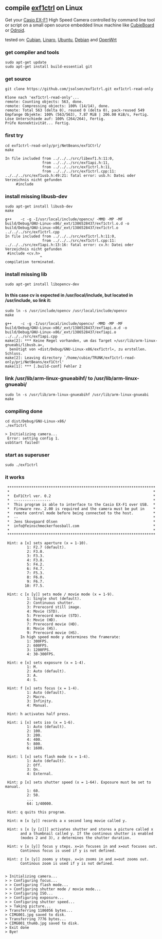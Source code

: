 ## compile [exf1ctrl](https://github.com/jsolsen/exf1ctrl) on Linux

Get your [Casio EX-F1](http://www.casio-europe.com/de/exilim/exilimhighspeed/exf1/) High Speed Camera controlled by command line tool or script on a small open source embedded linux machine like [CubieBoard](http://cubieboard.org) or [Odroid](http://www.hardkernel.com).

tested on: [Cubian](http://www.cubian.org), [Linaro](http://www.linaro.org), [Ubuntu](http://www.ubuntu.com), [Debian](http://www.debian.org/) and [OpenWrt](http://www.openwrt.org/)

### get compiler and tools 
```
sudo apt-get update
sudo apt-get install build-essential git
```

### get source

```
git clone https://github.com/jsolsen/exf1ctrl.git exf1ctrl-read-only
```

```console
Klone nach 'exf1ctrl-read-only'...
remote: Counting objects: 563, done.
remote: Compressing objects: 100% (14/14), done.
remote: Total 563 (delta 0), reused 0 (delta 0), pack-reused 549
Empfange Objekte: 100% (563/563), 7.87 MiB | 206.00 KiB/s, Fertig.
Löse Unterschiede auf: 100% (264/264), Fertig.
Prüfe Konnektivität... Fertig.
```

### first try

```
cd exf1ctrl-read-only/prj/NetBeans/exf1Ctrl/
make
```

```console
In file included from ../../../src/libexf1.h:11:0,
                 from ../../../src/exf1api.h:11,
                 from ../../../src/exf1ctrl.h:11,
                 from ../../../src/exf1ctrl.cpp:11:
../../../src/exf1usb.h:49:21: fatal error: usb.h: Datei oder Verzeichnis nicht gefunden
     #include
```

### install missing libusb-dev

```
sudo apt-get install libusb-dev
make 
```

```console
g++    -c -g -I/usr/local/include/opencv/ -MMD -MP -MF build/Debug/GNU-Linux-x86/_ext/1386528437/exf1ctrl.o.d -o build/Debug/GNU-Linux-x86/_ext/1386528437/exf1ctrl.o ../../../src/exf1ctrl.cpp
In file included from ../../../src/exf1ctrl.h:11:0,
                 from ../../../src/exf1ctrl.cpp:11:
../../../src/exf1api.h:13:16: fatal error: cv.h: Datei oder Verzeichnis nicht gefunden
 #include <cv.h>
                ^
compilation terminated.
```

### install missing lib
```
sudo apt-get install libopencv-dev
```

#### In this case cv is expected in /usr/local/include, but located in /usr/include, so link it: 
```
sudo ln -s /usr/include/opencv /usr/local/include/opencv
make
```
```console
g++    -c -g -I/usr/local/include/opencv/ -MMD -MP -MF build/Debug/GNU-Linux-x86/_ext/1386528437/exf1api.o.d -o build/Debug/GNU-Linux-x86/_ext/1386528437/exf1api.o ../../../src/exf1api.cpp
make[2]: *** Keine Regel vorhanden, um das Target »/usr/lib/arm-linux-gnueabi/libusb.a«, 
  benötigt von »dist/Debug/GNU-Linux-x86/exf1ctrl«, zu erstellen.  Schluss.
make[2]: Leaving directory `/home/cubie/TRUNK/exf1ctrl-read-only/prj/NetBeans/exf1Ctrl'
make[1]: *** [.build-conf] Fehler 2
```

### link /usr/lib/arm-linux-gnueabihf/  to /usr/lib/arm-linux-gnueabi/
```
sudo ln -s /usr/lib/arm-linux-gnueabihf /usr/lib/arm-linux-gnueabi
make
```

### compiling done 

```
cd dist/Debug/GNU-Linux-x86/
./exf1ctrl 
```

```console
> Initializing camera... 
 Error: setting config 1. 
usbStart failed!
```

### start as superuser

```
sudo ./exf1ctrl 
```

### it works

```console
 ********************************************************************
 *                                                                  *
 *  ExF1Ctrl ver. 0.2                                               *
 *  -----------------                                               *
 *  This program is able to interface to the Casio EX-F1 over USB.  *
 *  Firmware rev. 2.00 is required and the camera must be put in    *
 *  remote control mode before being connected to the host.         *
 *  --                                                              *
 *  Jens Skovgaard Olsen                                            *
 *  info@feinschmeckerfoosball.com                                  *
 *                                                                  *
 ********************************************************************
 
 Hint: a [x] sets aperture (x = 1-10).
          1: F2.7 (default).
          2: F3.0.
          3: F3.3.
          4: F3.8.
          5: F4.2.
          6: F4.7.
          7: F5.3.
          8: F6.0.
          9: F6.7.
         10: F7.5.
 
 Hint: c [x [y]] sets mode / movie mode (x = 1-9).
          1: Single shot (default).
          2: Continuous shutter.
          3: Prerecord still image.
          4: Movie (STD).
          5: Prerecord movie (STD).
          6: Movie (HD).
          7: Prerecord movie (HD).
          8: Movie (HS).
          9: Prerecord movie (HS).
       In high speed mode y determines the framerate:
          1: 300FPS.
          2: 600FPS.
          3: 1200FPS.
          4: 30-300FPS.

 Hint: e [x] sets exposure (x = 1-4).
          1: M.
          2: Auto (default).
          3: A.
          4: S.

 Hint: f [x] sets focus (x = 1-4).
          1: Auto (default).
          2: Macro.
          3: Infinity.
          4: Manual.

 Hint: h activates half press.

 Hint: i [x] sets iso (x = 1-6).
          1: Auto (default).
          2: 100.
          3: 200.
          4: 400.
          5: 800.
          6: 1600.

 Hint: l [x] sets flash mode (x = 1-4).
          1: Auto (default).
          2: Off.
          3: On.
          4: External.

 Hint: p [x] sets shutter speed (x = 1-64). Exposure must be set to manual.
          1: 60.
          2: 50.
          ...
          64: 1/40000.

 Hint: q quits this program.

 Hint: m [x [y]] records a x second long movie called y.

 Hint: s [x [y [z]]] activates shutter and stores a picture called x
       and a thumbnail called y. If the continous shutter is enabled
       (modes 2 and 3), z determines the shutter duration.

 Hint: v [x [y]] focus y steps. x=in focuses in and x=out focuses out.
       Continous focus is used if y is not defined.

 Hint: z [x [y]] zooms y steps. x=in zooms in and x=out zooms out.
       Continous zoom is used if y is not defined.


> Initializing camera... 
> > Configuring focus... 
> > Configuring flash mode... 
> > Configuring shutter mode / movie mode... 
> > Configuring ISO... 
> > Configuring exposure... 
> > Configuring shutter speed... 
> > Taking picture... 
> Transferring 1186056 bytes... 
> CIMG001.jpg saved to disk. 
> Transferring 7776 bytes... 
> CIMG001_thumb.jpg saved to disk. 
> Exit done
> Bye! 
```
